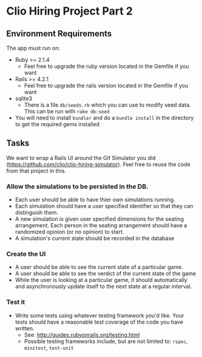 # Clio Hiring Project Part 2

## Environment Requirements

The app must run on:

- Ruby >= 2.1.4
  - Feel free to upgrade the ruby version located in the Gemfile if you want
- Rails >= 4.2.1
  - Feel free to upgrade the rails version located in the Gemfile if you want
- sqlite3
  - There is a file `db/seeds.rb` which you can use to modify seed data. This can be run with `rake db:seed`
- You will need to install `bundler` and do a `bundle install` in the directory to get the required gems installed

## Tasks

We want to wrap a Rails UI around the Gif Simulator you did (https://github.com/clio/clio-hiring-simulator). Feel free to reuse the code from that project in this. 

### Allow the simulations to be persisted in the DB. 

  * Each user should be able to have thier own simulations running.
  * Each simulation should have a user specified identifier so that they can distinguish them.
  * A new simulation is given user specified dimensions for the seating arrangement. Each person in the seating arrangement should have a randomized opinion (or no opinion) to start.
  * A simulation's current state should be recorded in the database 

### Create the UI

  * A user should be able to see the current state of a particular game. 
  * A user should be able to see the verdict of the current state of the game
  * While the user is looking at a particular game, it should automatically and asynchronously update itself to the next state at a regular interval. 

### Test it

  * Write some tests using whatever testing framework you'd like. Your tests should have a reasonable test coverage of the code you have written.  
    * See: http://guides.rubyonrails.org/testing.html
    * Possible testing frameworks include, but are not limited to: `rspec`, `minitest`, `test-unit` 
